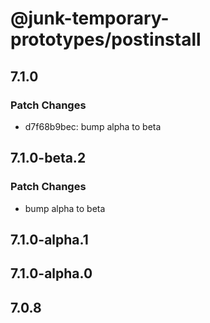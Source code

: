 # @junk-temporary-prototypes/postinstall

## 7.1.0

### Patch Changes

- d7f68b9bec: bump alpha to beta

## 7.1.0-beta.2

### Patch Changes

- bump alpha to beta

## 7.1.0-alpha.1

## 7.1.0-alpha.0

## 7.0.8
